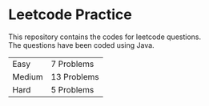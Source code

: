 # Leetcode Practice
This repository contains the codes for leetcode questions. <br>
The questions have been coded using Java. <br>
<table><tr><td>Easy</td><td>7 Problems</td></tr><tr><td>Medium</td><td>13 Problems</td></tr><tr><td>Hard</td><td>5 Problems</td></tr></table>
